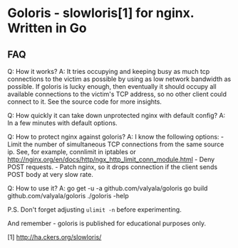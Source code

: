Goloris - slowloris[1] for nginx. Written in Go
===============================================

FAQ
---

 Q: How it works?
 A: It tries occupying and keeping busy as much tcp connections
    to the victim as possible by using as low network bandwidth as possible.
    If goloris is lucky enough, then eventually it should occupy all available
    connections to the victim's TCP address, so no other client could connect
    to it.
    See the source code for more insights.

 Q: How quickly it can take down unprotected nginx with default config?
 A: In a few minutes with default options.

 Q: How to protect nginx against goloris?
 A: I know the following options:
    - Limit the number of simultaneous TCP connections from the same
      source ip. See, for example, connlimit in iptables
      or http://nginx.org/en/docs/http/ngx_http_limit_conn_module.html
    - Deny POST requests.
    - Patch nginx, so it drops connection if the client sends POST
      body at very slow rate.

 Q: How to use it?
 A: go get -u -a github.com/valyala/goloris
    go build github.com/valyala/goloris
    ./goloris -help

P.S. Don't forget adjusting `ulimit -n` before experimenting.

And remember - goloris is published for educational purposes only.

[1] http://ha.ckers.org/slowloris/
